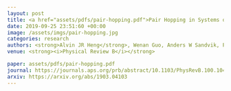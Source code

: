 ```yaml
---
layout: post
title: <a href="assets/pdfs/pair-hopping.pdf">Pair Hopping in Systems of Strongly Interacting Hard-Core Bosons</a>
date: 2019-09-25 23:51:60 +00:00
image: /assets/imgs/pair-hopping.jpg
categories: research
authors: <strong>Alvin JR Heng</strong>, Wenan Guo, Anders W Sandvik, Pinaki Sengupta
venue: <strong><i>Physical Review B</i></strong>

paper: assets/pdfs/pair-hopping.pdf
journal: https://journals.aps.org/prb/abstract/10.1103/PhysRevB.100.104433
arxiv: https://arxiv.org/abs/1903.04103
---
```

